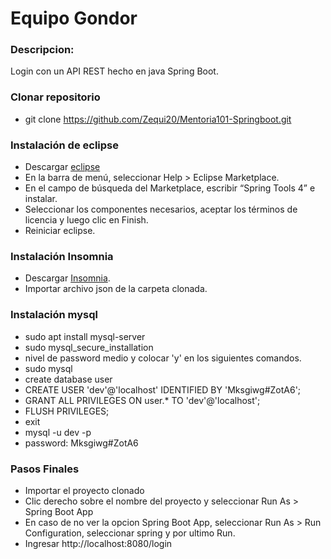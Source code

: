 

# Equipo Gondor
### Descripcion: 
Login con un API REST hecho en java Spring Boot.

###


### Clonar repositorio
- git clone https://github.com/Zequi20/Mentoria101-Springboot.git 


### Instalación de eclipse
- Descargar [eclipse](https://eclipseide.org/)
- En la barra de menú, seleccionar Help > Eclipse Marketplace.
- En el campo de búsqueda del Marketplace, escribir “Spring Tools 4” e instalar.
- Seleccionar los componentes necesarios,
aceptar los términos de licencia y luego clic en Finish.
- Reiniciar eclipse.

### Instalación Insomnia
- Descargar [Insomnia](https://insomnia.rest/download).
- Importar archivo json de la carpeta clonada.

### Instalación mysql
- sudo apt install mysql-server
- sudo mysql_secure_installation
- nivel de password medio y colocar 'y' en los siguientes comandos.
- sudo mysql
- create database user
- CREATE USER 'dev'@'localhost' IDENTIFIED BY 'Mksgiwg#ZotA6';
- GRANT ALL PRIVILEGES ON user.* TO 'dev'@'localhost';
- FLUSH PRIVILEGES;
- exit
- mysql -u dev -p
- password: Mksgiwg#ZotA6

### Pasos Finales

- Importar el proyecto clonado
- Clic derecho sobre el nombre del proyecto y seleccionar Run As > Spring Boot App
- En caso de no ver la opcion Spring Boot App, seleccionar Run As > Run Configuration, seleccionar spring y por ultimo Run.
- Ingresar http://localhost:8080/login






